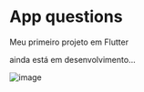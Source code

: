# App questions

Meu primeiro projeto em Flutter

ainda está em desenvolvimento...


![image](https://user-images.githubusercontent.com/89648821/170384174-f7f1115a-c842-45f8-b0ac-6fbc86e832cc.png)
